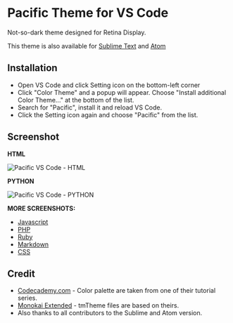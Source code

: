# Pacific Theme for VS Code

Not-so-dark theme designed for Retina Display.

This theme is also available for [Sublime Text](https://github.com/hrsetyono/pacific-atom) and [Atom](https://github.com/hrsetyono/theme_pacific)

## Installation

- Open VS Code and click Setting icon on the bottom-left corner
- Click "Color Theme" and a popup will appear. Choose "Install additional Color Theme..." at the bottom of the list.
- Search for "Pacific", install it and reload VS Code.
- Click the Setting icon again and choose "Pacific" from the list.


## Screenshot

**HTML**

![Pacific VS Code - HTML](https://cdn.setyono.net/pacific-vscode/html.jpg)

**PYTHON**

![Pacific VS Code - PYTHON](https://cdn.setyono.net/pacific-vscode/python.jpg)

**MORE SCREENSHOTS:**

- [Javascript](https://cdn.setyono.net/pacific-vscode/javascript.jpg)
- [PHP](https://cdn.setyono.net/pacific-vscode/php.jpg)
- [Ruby](https://cdn.setyono.net/pacific-vscode/ruby.jpg)
- [Markdown](https://cdn.setyono.net/pacific-vscode/markdown.jpg)
- [CSS](https://cdn.setyono.net/pacific-vscode/css.jpg)

## Credit

- [Codecademy.com](https://codecademy.com) - Color palette are taken from one of their tutorial series.
- [Monokai Extended](https://github.com/jonschlinkert/sublime-monokai-extended) - tmTheme files are based on theirs.
- Also thanks to all contributors to the Sublime and Atom version.